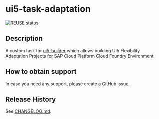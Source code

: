 # ui5-task-adaptation

[![REUSE status](https://api.reuse.software/badge/github.com/SAP/ui5-task-adaptation)](https://api.reuse.software/info/github.com/SAP/ui5-task-adaptation)

## Description
A custom task for [ui5-builder](https://github.com/SAP/ui5-builder) which allows building UI5 Flexibility Adaptation Projects for SAP Cloud Platform Cloud Foundry Environment

## How to obtain support
In case you need any support, please create a GitHub issue.

## Release History
See [CHANGELOG.md](CHANGELOG.md).